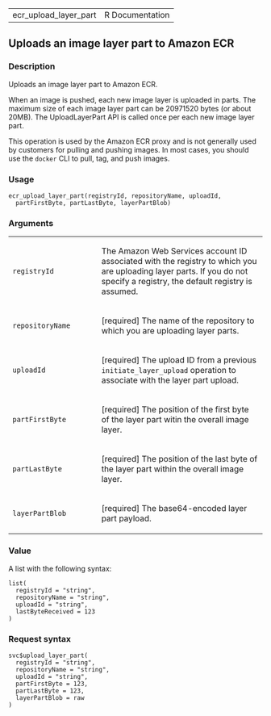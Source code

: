 <table style="width: 100%;">
<tbody>
<tr class="odd">
<td>ecr_upload_layer_part</td>
<td style="text-align: right;">R Documentation</td>
</tr>
</tbody>
</table>

## Uploads an image layer part to Amazon ECR

### Description

Uploads an image layer part to Amazon ECR.

When an image is pushed, each new image layer is uploaded in parts. The
maximum size of each image layer part can be 20971520 bytes (or about
20MB). The UploadLayerPart API is called once per each new image layer
part.

This operation is used by the Amazon ECR proxy and is not generally used
by customers for pulling and pushing images. In most cases, you should
use the `docker` CLI to pull, tag, and push images.

### Usage

    ecr_upload_layer_part(registryId, repositoryName, uploadId,
      partFirstByte, partLastByte, layerPartBlob)

### Arguments

<table>
<colgroup>
<col style="width: 35%" />
<col style="width: 65%" />
</colgroup>
<tbody>
<tr class="odd">
<td><code id="ecr_upload_layer_part_:_registryId">registryId</code></td>
<td><p>The Amazon Web Services account ID associated with the registry
to which you are uploading layer parts. If you do not specify a
registry, the default registry is assumed.</p></td>
</tr>
<tr class="even">
<td><code
id="ecr_upload_layer_part_:_repositoryName">repositoryName</code></td>
<td><p>[required] The name of the repository to which you are uploading
layer parts.</p></td>
</tr>
<tr class="odd">
<td><code id="ecr_upload_layer_part_:_uploadId">uploadId</code></td>
<td><p>[required] The upload ID from a previous
<code>initiate_layer_upload</code> operation to associate with the layer
part upload.</p></td>
</tr>
<tr class="even">
<td><code
id="ecr_upload_layer_part_:_partFirstByte">partFirstByte</code></td>
<td><p>[required] The position of the first byte of the layer part witin
the overall image layer.</p></td>
</tr>
<tr class="odd">
<td><code
id="ecr_upload_layer_part_:_partLastByte">partLastByte</code></td>
<td><p>[required] The position of the last byte of the layer part within
the overall image layer.</p></td>
</tr>
<tr class="even">
<td><code
id="ecr_upload_layer_part_:_layerPartBlob">layerPartBlob</code></td>
<td><p>[required] The base64-encoded layer part payload.</p></td>
</tr>
</tbody>
</table>

### Value

A list with the following syntax:

    list(
      registryId = "string",
      repositoryName = "string",
      uploadId = "string",
      lastByteReceived = 123
    )

### Request syntax

    svc$upload_layer_part(
      registryId = "string",
      repositoryName = "string",
      uploadId = "string",
      partFirstByte = 123,
      partLastByte = 123,
      layerPartBlob = raw
    )
